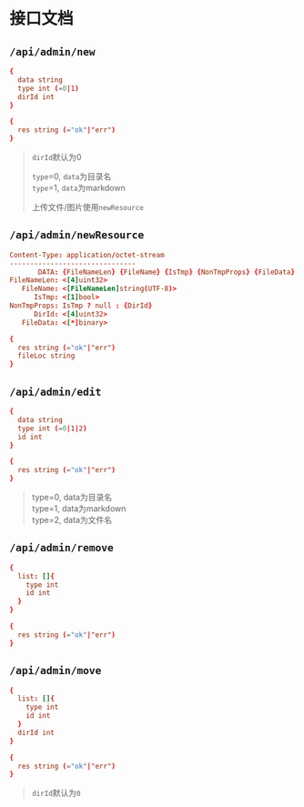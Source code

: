 # 接口文档

## `/api/admin/new`

```toml
{
  data string
  type int (=0|1)
  dirId int
}
```

```toml
{
  res string (="ok"|"err")
}
```

> `dirId`默认为0
>
> `type`=0, `data`为目录名  
> `type`=1, `data`为markdown
> 
> 上传文件/图片使用`newResource`

## `/api/admin/newResource`

```toml
Content-Type: application/octet-stream
-------------------------------
       DATA: {FileNameLen} {FileName} {IsTmp} {NonTmpProps} {FileData}
FileNameLen: <[4]uint32>
   FileName: <[FileNameLen]string(UTF-8)>
      IsTmp: <[1]bool>
NonTmpProps: IsTmp ? null : {DirId}
      DirId: <[4]uint32>
   FileData: <[*]binary>
```

```toml
{
  res string (="ok"|"err")
  fileLoc string
}
```

## `/api/admin/edit`

```toml
{
  data string
  type int (=0|1|2)
  id int
}
```

```toml
{
  res string (="ok"|"err")
}
```

> type=0, data为目录名  
> type=1, data为markdown  
> type=2, data为文件名

## `/api/admin/remove`

```toml
{
  list: []{
    type int
    id int
  }
}
```

```toml
{
  res string (="ok"|"err")
}
```

## `/api/admin/move`

```toml
{
  list: []{
    type int
    id int
  }
  dirId int
}
```

```toml
{
  res string (="ok"|"err")
}
```

> `dirId`默认为`0`
